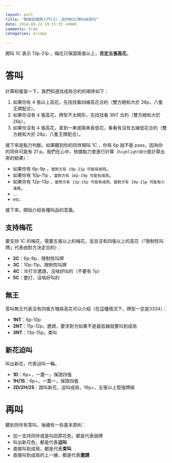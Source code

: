 ```yaml
---

layout: post
title: "無廢話橋牌入門(3)：自然制1C開叫與答叫"
date: 2014-09-22 19:15:15 +0800
comments: true
categories: bridge

---
```


開叫 1C 表示 13p-21p ，梅花只保證兩張以上，**否定五張高花**。

<!--more-->

# 答叫

計算和複習一下，我們知道找成局合約的順序如下：

1. 如果你有 4 張以上高花，先找找看四線高花合約（雙方總和大於 26p，八隻王牌配合）。
2. 如果你沒有 4 張高花，牌型不太畸形，先找找看 3NT 合約（雙方總和大於 26p）。
3. 如果你沒有 4 張高花，拿到一串或兩串長低花，看看有沒有五線低花合約（雙方總和大於 28p，八隻王牌配合）。

接下來是點力判斷。如果聽到你的同伴開叫 1C ，你有 6p 就不能 pass，因為你的同伴可能有 21 p。我們在心中，依據點力會進行計算（`highlight部分`是計算出來的結果）：

* 如果你有 6p-9p ，`當對方有 19p-21p 可能有成局`。
* 如果你有 10p-11p ，`當對方有 16p-19p 可能有成局`。
* 如果你有 12p-13p ，`當對方有 13p-15p 可能有成局，當對方有 19p-21p 可能有小滿貫`。
* ...
* etc.

接下來，開始介紹各種叫品的意義。

## 支持梅花

要支持 1C 的梅花，需要五張以上的梅花，並且沒有四張以上的高花（「限制性叫牌」代表由對方決定合約）：

* **2C**：6p-9p，限制性叫牌
* **3C**：10p-11p，限制性叫牌
* **4C**：半打半邀請，沒啥好叫的（不要有 7p）
* **5C**：要打，沒啥好叫的

## 無王

答叫無王代表沒有四張方塊與高花可以介紹（在這種情況下，牌型一定是3334）：

* **1NT**：6p-10p
* **2NT**：11p-12p，邀請，要求對方如果不是最低線就要叫到成局
* **3NT**：13p-15p，束叫

## 新花迫叫

叫出新花，代表迫叫一輪。

* **1D**：6p+，一蓋一，保證四張
* **1H/1S**：6p+，一蓋一，保證四張
* **2D/2H/2S**：跳叫新花，迫叫成局，16p+，五張以上堅強牌組

# 再叫

聽到同伴有答叫，後續有一些基本原則：

* 加一支持同伴或是叫回原花色，都是代表弱牌
* 叫出新花色，都是代表**迫叫**
* 直接叫到成局，都是代表**束叫**
* 直接叫到成局的上一線，都是代表**邀請**


